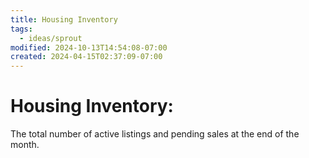 ```yaml
---
title: Housing Inventory
tags:
  - ideas/sprout
modified: 2024-10-13T14:54:08-07:00
created: 2024-04-15T02:37:09-07:00
---
```

# Housing Inventory:
The total number of active listings and pending sales at the end of the month.